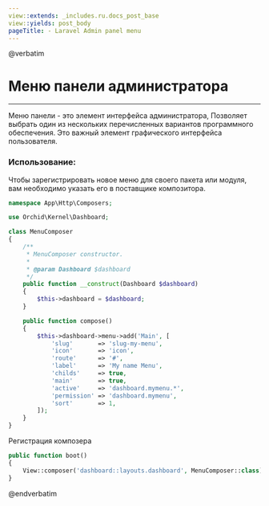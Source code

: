```yaml
---
view::extends: _includes.ru.docs_post_base
view::yields: post_body
pageTitle: - Laravel Admin panel menu
---
```

@verbatim
# Меню панели администратора
----------

Меню панели - это элемент интерфейса администратора,
Позволяет выбрать один из нескольких перечисленных вариантов программного обеспечения.
Это важный элемент графического интерфейса пользователя.



### Использование:

Чтобы зарегистрировать новое меню для своего пакета или модуля, вам необходимо
указать его в поставщике композитора.
	
```php
namespace App\Http\Composers;

use Orchid\Kernel\Dashboard;

class MenuComposer
{
    /**
     * MenuComposer constructor.
     *
     * @param Dashboard $dashboard
     */
    public function __construct(Dashboard $dashboard)
    {
        $this->dashboard = $dashboard;
    }

    public function compose()
    {
        $this->dashboard->menu->add('Main', [
            'slug'       => 'slug-my-menu',
            'icon'       => 'icon',
            'route'      => '#',
            'label'      => 'My name Menu',
            'childs'     => true,
            'main'       => true,
            'active'     => 'dashboard.mymenu.*',
            'permission' => 'dashboard.mymenu',
            'sort'       => 1,
        ]);
    }
}
```

Регистрация композера
```php
public function boot()
{
    View::composer('dashboard::layouts.dashboard', MenuComposer::class);
}
```

 
 @endverbatim
